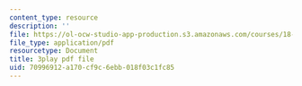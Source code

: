 ```yaml
---
content_type: resource
description: ''
file: https://ol-ocw-studio-app-production.s3.amazonaws.com/courses/18-065-matrix-methods-in-data-analysis-signal-processing-and-machine-learning-spring-2018/70996912a170cf9c6ebb018f03c1fc85_Y4f7K9XF04k.pdf
file_type: application/pdf
resourcetype: Document
title: 3play pdf file
uid: 70996912-a170-cf9c-6ebb-018f03c1fc85
---
```

